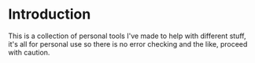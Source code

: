 # Introduction
This is a collection of personal tools I've made to help with different stuff,
it's all for personal use so there is no error checking and the like, proceed
with caution.
